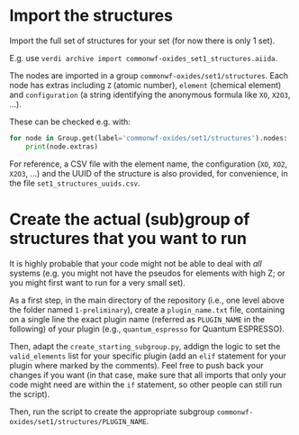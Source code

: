# Import the structures

Import the full set of structures for your set (for now there is only 1 set).

E.g. use `verdi archive import commonwf-oxides_set1_structures.aiida`.

The nodes are imported in a group `commonwf-oxides/set1/structures`.
Each node has extras including `Z` (atomic number), `element` (chemical element)
and `configuration` (a string identifying the anonymous formula like `XO`, `X2O3`, ...).

These can be checked e.g. with:
```python
for node in Group.get(label='commonwf-oxides/set1/structures').nodes:
    print(node.extras)
```

For reference, a CSV file with the element name, the configuration (`XO`, `XO2`, `X2O3`, ...) and
the UUID of the structure is also provided, for convenience, in the file `set1_structures_uuids.csv`.

# Create the actual (sub)group of structures that you want to run
It is highly probable that your code might not be able to deal with *all* systems (e.g.
you might not have the pseudos for elements with high Z; or you might first want to run
for a very small set).

As a first step, in the main directory of the repository (i.e., one level above the folder
named `1-preliminary`), create a `plugin_name.txt` file, containing on a single line the
exact plugin name (referred as `PLUGIN_NAME` in the following) of your plugin (e.g., `quantum_espresso` for Quantum ESPRESSO).

Then, adapt the `create_starting_subgroup.py`, addign the logic to set the `valid_elements` list for your specific plugin (add an `elif` statement for your plugin where marked by the comments). Feel free to push back your changes if you want (in that case, make sure that all imports that only your code might need are within the `if` statement, so other people can still run the script).

Then, run the script to create the appropriate subgroup `commonwf-oxides/set1/structures/PLUGIN_NAME`.

